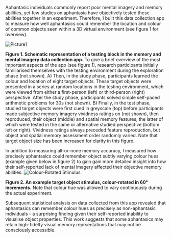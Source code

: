 Aphantasic individuals commonly report poor mental imagery and memory abilities, yet few studies on aphantasia have objectively tested these abilities together in an experiment. Therefore, I built this 
data collection app to measure how well aphantasics could remember the location and colour of common objects seen within a 3D virtual environment (see figure 1 for overview).

![Picture1](https://github.com/Michael-Siena/Memory-And-Mental-Imagery-App/assets/49949052/7bfc0fb5-c1e9-4508-9f97-f608407fb65a)

**Figure 1. Schematic representation of a testing block in the memory and mental imagery data collection app.**
To give a brief overview of the most important aspects of the app (see figure 1), research participants initially familiarised themselves with the testing environment during the exploration phase
(not shown). A) Then, in the study phase, participants learned the colour and location of eight target objects. These target objects were presented in a series at random locations in the testing
environment, which were viewed from either a first-person (left) or third-person (right) perspective. After the study phase, participants solved simple self-paced arithmetic problems for 30s (not shown).
B) Finally, in the test phase, studied target objects were first cued in greyscale (top) before participants made subjective memory imagery vividness ratings on (not shown), then reproduced, their 
object (middle) and spatial memory features, the latter of which were tested in the same or alternative studied perspective (bottom left or right). Vividness ratings always preceded feature
reproduction, but object and spatial memory assessment order randomly varied. Note that target object size has been increased for clarity in this figure.


In addition to measuring all-or-none memory accuracy, I measured how precisely aphantasics could remember object subtly varying colour hues (example given below in figure 2) to gain gain more detailed insight 
into how their self-reported lack of mental imagery affected their objective memory abilities.
![Colour-Rotated Stimulus](https://github.com/Michael-Siena/Memory-And-Mental-Imagery-App/assets/49949052/9e342291-404d-4648-8a00-a9b86a045837)

**Figure 2. An example target object stimulus, colour-rotated in 60° increments.** 
Note that colour hue was allowed to vary continuously during the actual experiment.

Subsequent statistical analysis on data collected from this app revealed that aphantasics can remember colour hues as precisely as non-aphantasic individuals - a surprising finding given their self-reported inability to 
visualise object properties. This work suggests that some aphantasics may retain high-fidelty visual memory reprsentations that may not be consciously accessible. 
